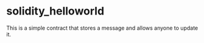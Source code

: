 # solidity_helloworld
This is a simple contract that stores a message and allows anyone to update it.
